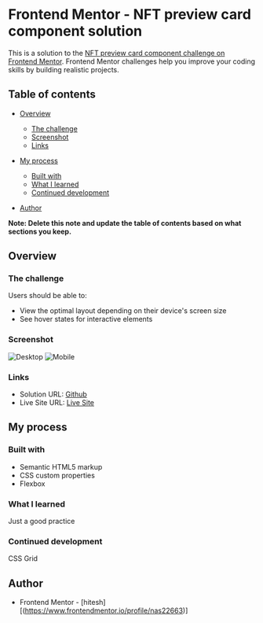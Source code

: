 # Frontend Mentor - NFT preview card component solution

This is a solution to the [NFT preview card component challenge on Frontend Mentor](https://www.frontendmentor.io/challenges/nft-preview-card-component-SbdUL_w0U). Frontend Mentor challenges help you improve your coding skills by building realistic projects. 

## Table of contents

- [Overview](#overview)
  - [The challenge](#the-challenge)
  - [Screenshot](#screenshot)
  - [Links](#links)
- [My process](#my-process)
  - [Built with](#built-with)
  - [What I learned](#what-i-learned)
  - [Continued development](#continued-development)

- [Author](#author)


**Note: Delete this note and update the table of contents based on what sections you keep.**

## Overview

### The challenge

Users should be able to:

- View the optimal layout depending on their device's screen size
- See hover states for interactive elements

### Screenshot

![Desktop](./Screenshot.png)
![Mobile](./Screenshot-mobile.png)

### Links

- Solution URL: [Github](./index.html)
- Live Site URL: [Live Site](https://master--legendary-fudge-982af3.netlify.app/)

## My process

### Built with

- Semantic HTML5 markup
- CSS custom properties
- Flexbox

### What I learned

Just a good practice



### Continued development

CSS Grid

## Author

- Frontend Mentor - [hitesh][(https://www.frontendmentor.io/profile/nas22663)]
